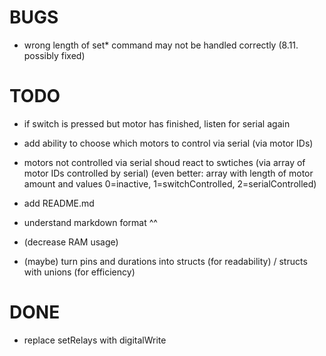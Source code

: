 # BUGS
- wrong length of set* command may not be handled correctly (8.11. possibly fixed)

# TODO
- if switch is pressed but motor has finished, listen for serial again
- add ability to choose which motors to control via serial (via motor IDs)
- motors not controlled via serial shoud react to swtiches (via array of motor IDs controlled by serial) (even better: array with length of motor amount and values 0=inactive, 1=switchControlled, 2=serialControlled)

- add README.md
- understand markdown format ^^
- (decrease RAM usage)
- (maybe) turn pins and durations into structs (for readability) / structs with unions (for efficiency)

# DONE
- replace setRelays with digitalWrite